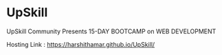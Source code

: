 # UpSkill
UpSkill Community Presents 15-DAY BOOTCAMP on WEB DEVELOPMENT

Hosting Link : https://harshithamar.github.io/UpSkill/

